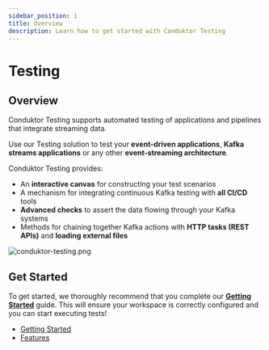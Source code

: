 ```yaml
---
sidebar_position: 1
title: Overview
description: Learn how to get started with Conduktor Testing
---
```


# Testing

## Overview

Conduktor Testing supports automated testing of applications and pipelines that integrate streaming data. 

Use our Testing solution to test your **event-driven applications**, **Kafka streams applications** or any other **event-streaming architecture**.

Conduktor Testing provides:
 - An **interactive canvas** for constructing your test scenarios
 - A mechanism for integrating continuous Kafka testing with **all CI/CD** tools 
 - **Advanced checks** to assert the data flowing through your Kafka systems 
 - Methods for chaining together Kafka actions with **HTTP tasks (REST APIs)** and **loading external files**

![conduktor-testing.png](/img/testing/conduktor-testing.png)

## Get Started

To get started, we thoroughly recommend that you complete our [**Getting Started**](/getting-started/install-the-testing-agent) guide. This will ensure your workspace is correctly configured and you can start executing tests!

- [Getting Started](/getting-started/install-the-testing-agent)
- [Features](/features/workspace)